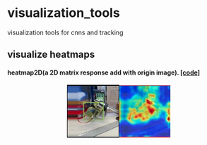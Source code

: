 # visualization_tools
visualization tools for cnns and tracking

## visualize heatmaps
#### heatmap2D(a 2D matrix response add with origin image). [[code]](heatmap_tools/Heatmap.py)
<p align="center">
    <a>
        <img src="heatmap_tools/demo/heatmap2D.jpg" width="235">
    </a>
</p>
